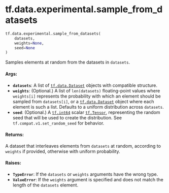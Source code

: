 <div itemscope itemtype="http://developers.google.com/ReferenceObject">
<meta itemprop="name" content="tf.data.experimental.sample_from_datasets" />
<meta itemprop="path" content="Stable" />
</div>

# tf.data.experimental.sample_from_datasets

``` python
tf.data.experimental.sample_from_datasets(
    datasets,
    weights=None,
    seed=None
)
```

Samples elements at random from the datasets in `datasets`.

#### Args:

* <b>`datasets`</b>: A list of <a href="../../../tf/data/Dataset.md"><code>tf.data.Dataset</code></a> objects with compatible structure.
* <b>`weights`</b>: (Optional.) A list of `len(datasets)` floating-point values where
    `weights[i]` represents the probability with which an element should be
    sampled from `datasets[i]`, or a <a href="../../../tf/data/Dataset.md"><code>tf.data.Dataset</code></a> object where each
    element is such a list. Defaults to a uniform distribution across
    `datasets`.
* <b>`seed`</b>: (Optional.) A <a href="../../../tf/dtypes.md#int64"><code>tf.int64</code></a> scalar <a href="../../../tf/Tensor.md"><code>tf.Tensor</code></a>, representing the
    random seed that will be used to create the distribution. See
    `tf.compat.v1.set_random_seed` for behavior.


#### Returns:

A dataset that interleaves elements from `datasets` at random, according to
`weights` if provided, otherwise with uniform probability.


#### Raises:

* <b>`TypeError`</b>: If the `datasets` or `weights` arguments have the wrong type.
* <b>`ValueError`</b>: If the `weights` argument is specified and does not match the
    length of the `datasets` element.